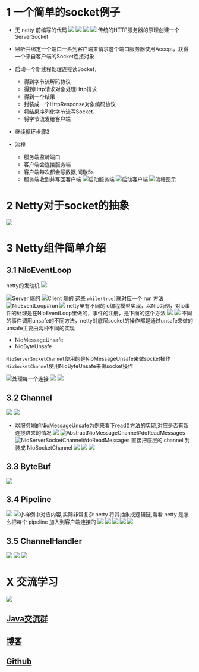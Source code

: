 # 1 一个简单的socket例子
- 无 netty 前编写的代码
![](https://upload-images.jianshu.io/upload_images/4685968-49011e362a31c08b.png?imageMogr2/auto-orient/strip%7CimageView2/2/w/1240)
![](https://upload-images.jianshu.io/upload_images/4685968-96e7bbd3dfaa7b04.png?imageMogr2/auto-orient/strip%7CimageView2/2/w/1240)
![](https://upload-images.jianshu.io/upload_images/4685968-8f10981312ab41e5.png?imageMogr2/auto-orient/strip%7CimageView2/2/w/1240)
![](https://upload-images.jianshu.io/upload_images/4685968-ba0969c33489a19d.png?imageMogr2/auto-orient/strip%7CimageView2/2/w/1240)
传统的HTTP服务器的原理创建一个ServerSocket
- 监听并绑定一个端口一系列客户端来请求这个端口服务器使用Accept，获得一个来自客户端的Socket连接对象
- 启动一个新线程处理连接读Socket， 
    -  得到字节流解码协议
    -  得到Http请求对象处理Http请求
    -  得到一个结果
    -  封装成一个HttpResponse对象编码协议
    -  将结果序列化字节流写Socket，
    -  将字节流发给客户端
- 继续循环步骤3

- 流程
  - 服务端监听端口
  - 客户端会连接服务端
  - 客户端每次都会写数据,间歇5s
  - 服务端收到并写回客户端
![启动服务端](https://upload-images.jianshu.io/upload_images/4685968-7e6939e76c545990.png?imageMogr2/auto-orient/strip%7CimageView2/2/w/1240)
![启动客户端](https://upload-images.jianshu.io/upload_images/4685968-97232069e3bee071.png?imageMogr2/auto-orient/strip%7CimageView2/2/w/1240)
![流程图示](https://upload-images.jianshu.io/upload_images/4685968-3b13eb9ddaa71d58.png?imageMogr2/auto-orient/strip%7CimageView2/2/w/1240)
# 2 Netty对于socket的抽象
![](https://upload-images.jianshu.io/upload_images/4685968-228128687baf17d0.png?imageMogr2/auto-orient/strip%7CimageView2/2/w/1240)
# 3 Netty组件简单介绍
## 3.1 NioEventLoop
netty的发动机
![](https://upload-images.jianshu.io/upload_images/4685968-b28a952c6ee94bad.png?imageMogr2/auto-orient/strip%7CimageView2/2/w/1240)

![Server 端的](https://upload-images.jianshu.io/upload_images/4685968-27086924b4df29de.png?imageMogr2/auto-orient/strip%7CimageView2/2/w/1240)
![ Client 端的](https://upload-images.jianshu.io/upload_images/4685968-b4962219f3aeaf99.png?imageMogr2/auto-orient/strip%7CimageView2/2/w/1240)
这些 `while(true)`就对应一个 run 方法
![NioEventLoop#run](https://upload-images.jianshu.io/upload_images/4685968-b8ec7273d501215c.png?imageMogr2/auto-orient/strip%7CimageView2/2/w/1240)
![](https://upload-images.jianshu.io/upload_images/4685968-0ee6aa13fdf0ba03.png?imageMogr2/auto-orient/strip%7CimageView2/2/w/1240)
netty里有不同的io编程模型实现，以Nio为例，对io事件的处理是在NioEventLoop里做的，事件的注册，是下面的这个方法
![](https://upload-images.jianshu.io/upload_images/4685968-28a96eeafd73b65e.png?imageMogr2/auto-orient/strip%7CimageView2/2/w/1240)
![](https://upload-images.jianshu.io/upload_images/4685968-3d13611d5e291bb3.png?imageMogr2/auto-orient/strip%7CimageView2/2/w/1240)
不同的事件调用unsafe的不同方法，netty对底层socket的操作都是通过unsafe来做的
unsafe主要由两种不同的实现
- NioMessageUnsafe
- NioByteUnsafe

`NioServerSocketChannel`使用的是NioMessageUnsafe来做socket操作
`NioSocketChannel`使用NioByteUnsafe来做socket操作




![处理每一个连接](https://upload-images.jianshu.io/upload_images/4685968-6f078d9cb066e364.png?imageMogr2/auto-orient/strip%7CimageView2/2/w/1240)
![](https://upload-images.jianshu.io/upload_images/4685968-f6def49f0c4f6952.png?imageMogr2/auto-orient/strip%7CimageView2/2/w/1240)
![](https://upload-images.jianshu.io/upload_images/4685968-14e833d301f43792.png?imageMogr2/auto-orient/strip%7CimageView2/2/w/1240)
## 3.2 Channel
![](https://upload-images.jianshu.io/upload_images/4685968-1067a2b7a5e86bac.png?imageMogr2/auto-orient/strip%7CimageView2/2/w/1240)
![](https://upload-images.jianshu.io/upload_images/4685968-d3c1974aeb7d57b9.png?imageMogr2/auto-orient/strip%7CimageView2/2/w/1240)
- 以服务端的NioMessageUnsafe为例来看下read()方法的实现,对应是否有新连接进来的情况
![](https://upload-images.jianshu.io/upload_images/4685968-ec2f911865618365.png?imageMogr2/auto-orient/strip%7CimageView2/2/w/1240)
![AbstractNioMessageChannel#doReadMessages](https://upload-images.jianshu.io/upload_images/4685968-e11ca29b94591008.png?imageMogr2/auto-orient/strip%7CimageView2/2/w/1240)
![NioServerSocketChannel#doReadMessages](https://upload-images.jianshu.io/upload_images/4685968-58ddf5810fe2b1fd.png?imageMogr2/auto-orient/strip%7CimageView2/2/w/1240)
直接把底层的 channel 封装成 NioSocketChannel
![](https://upload-images.jianshu.io/upload_images/4685968-5dd32a06c0fea11b.png?imageMogr2/auto-orient/strip%7CimageView2/2/w/1240)
![](https://upload-images.jianshu.io/upload_images/4685968-1b7c9f5fd44b8d32.png?imageMogr2/auto-orient/strip%7CimageView2/2/w/1240)
![](https://upload-images.jianshu.io/upload_images/4685968-226b0494bc393dbb.png?imageMogr2/auto-orient/strip%7CimageView2/2/w/1240)
## 3.3 ByteBuf 
![](https://upload-images.jianshu.io/upload_images/4685968-e48d7b9e97d233cd.png?imageMogr2/auto-orient/strip%7CimageView2/2/w/1240)
## 3.4 Pipeline
![](https://upload-images.jianshu.io/upload_images/4685968-6938d4269624fd1a.png?imageMogr2/auto-orient/strip%7CimageView2/2/w/1240)
![小样例中对应内容,实际非常复杂](https://upload-images.jianshu.io/upload_images/4685968-5b781a2a3d5e77ea.png?imageMogr2/auto-orient/strip%7CimageView2/2/w/1240)
netty 将其抽象成逻辑链,看看 netty 是怎么把每个 pipeline 加入到客户端连接的
![](https://upload-images.jianshu.io/upload_images/4685968-cb674c9e03246340.png?imageMogr2/auto-orient/strip%7CimageView2/2/w/1240)
![](https://upload-images.jianshu.io/upload_images/4685968-fae0cc3c44367551.png?imageMogr2/auto-orient/strip%7CimageView2/2/w/1240)
![](https://upload-images.jianshu.io/upload_images/4685968-900c3e427e4376e9.png?imageMogr2/auto-orient/strip%7CimageView2/2/w/1240)
![](https://upload-images.jianshu.io/upload_images/4685968-912e11e2a5d7f323.png?imageMogr2/auto-orient/strip%7CimageView2/2/w/1240)
![](https://upload-images.jianshu.io/upload_images/4685968-f9c1c999e2ea9481.png?imageMogr2/auto-orient/strip%7CimageView2/2/w/1240)
## 3.5 ChannelHandler
![](https://upload-images.jianshu.io/upload_images/4685968-4f7525c5919e6f5d.png?imageMogr2/auto-orient/strip%7CimageView2/2/w/1240)
![](https://upload-images.jianshu.io/upload_images/4685968-78d1d6ecb409a9e7.png?imageMogr2/auto-orient/strip%7CimageView2/2/w/1240)
![](https://upload-images.jianshu.io/upload_images/4685968-75906ed6b687c303.png?imageMogr2/auto-orient/strip%7CimageView2/2/w/1240)

# X 交流学习
![](https://img-blog.csdnimg.cn/20190504005601174.jpg)

## [Java交流群](https://jq.qq.com/?_wv=1027&k=5UB4P1T)
## [博客](https://blog.csdn.net/qq_33589510)

## [Github](https://github.com/Wasabi1234)